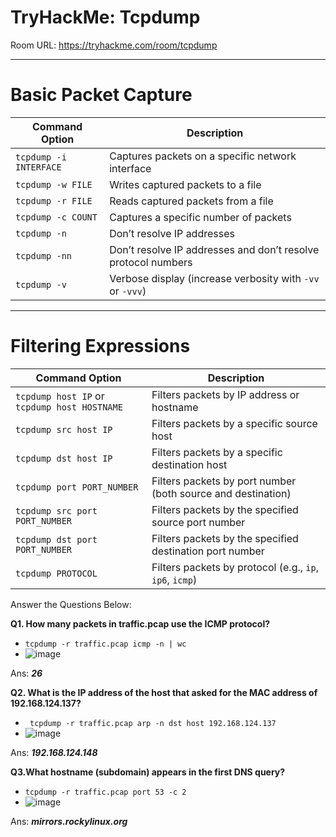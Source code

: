 # TryHackMe: Tcpdump

Room URL: https://tryhackme.com/room/tcpdump

---
# Basic Packet Capture

| Command Option        | Description                                                        |
|-----------------------|--------------------------------------------------------------------|
| `tcpdump -i INTERFACE`| Captures packets on a specific network interface                   |
| `tcpdump -w FILE`     | Writes captured packets to a file                                  |
| `tcpdump -r FILE`     | Reads captured packets from a file                                 |
| `tcpdump -c COUNT`    | Captures a specific number of packets                              |
| `tcpdump -n`          | Don’t resolve IP addresses                                          |
| `tcpdump -nn`         | Don’t resolve IP addresses and don’t resolve protocol numbers       |
| `tcpdump -v`          | Verbose display (increase verbosity with `-vv` or `-vvv`)          |

---
# Filtering Expressions

| Command Option                              | Description                                                                 |
|---------------------------------------------|-----------------------------------------------------------------------------|
| `tcpdump host IP` or `tcpdump host HOSTNAME`| Filters packets by IP address or hostname                                  |
| `tcpdump src host IP`                       | Filters packets by a specific source host                                  |
| `tcpdump dst host IP`                       | Filters packets by a specific destination host                             |
| `tcpdump port PORT_NUMBER`                  | Filters packets by port number (both source and destination)               |
| `tcpdump src port PORT_NUMBER`              | Filters packets by the specified source port number                        |
| `tcpdump dst port PORT_NUMBER`              | Filters packets by the specified destination port number                   |
| `tcpdump PROTOCOL`                          | Filters packets by protocol (e.g., `ip`, `ip6`, `icmp`)                    |


Answer the Questions Below:

**Q1. How many packets in traffic.pcap use the ICMP protocol?**
-  `tcpdump -r traffic.pcap icmp -n | wc`
-  ![image](https://github.com/user-attachments/assets/a2856abf-4e66-415f-9a02-8ec7000e3b23)

Ans: ***26***

**Q2. What is the IP address of the host that asked for the MAC address of 192.168.124.137?**
- ` tcpdump -r traffic.pcap arp -n dst host 192.168.124.137`
- ![image](https://github.com/user-attachments/assets/6737500c-19f6-4f1e-b324-8690e4361cfb)

Ans: ***192.168.124.148***

**Q3.What hostname (subdomain) appears in the first DNS query?**

- `tcpdump -r traffic.pcap port 53 -c 2`
- ![image](https://github.com/user-attachments/assets/b0ccd20a-facc-47bd-8255-5b9749b951c9)

Ans: ***mirrors.rockylinux.org***
